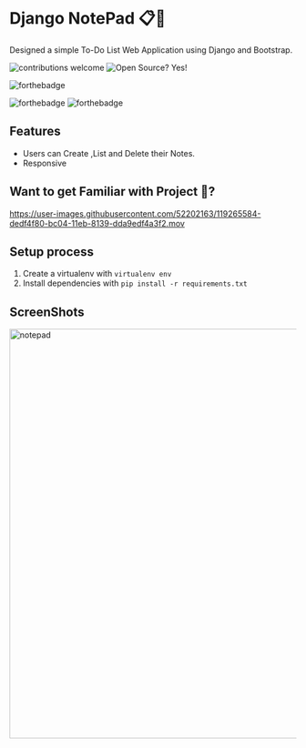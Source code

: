 
# Django NotePad 	:clipboard::calendar:

Designed a simple To-Do List Web Application using Django and Bootstrap.

![contributions welcome](https://img.shields.io/badge/contributions-welcome-brightgreen.svg?style=flat)   ![Open Source? Yes!](https://badgen.net/badge/Open%20Source%20%3F/Yes%21/blue?icon=github)


![forthebadge](https://forthebadge.com/images/badges/made-with-python.svg)
 
 
  ![forthebadge](https://forthebadge.com/images/badges/built-with-love.svg) ![forthebadge](https://forthebadge.com/images/badges/for-you.svg)
## Features
* Users can Create ,List and Delete their Notes.
* Responsive

## Want to get Familiar with Project 🤗?
https://user-images.githubusercontent.com/52202163/119265584-dedf4f80-bc04-11eb-8139-dda9edf4a3f2.mov

## Setup process
1. Create a virtualenv with `virtualenv env`
2. Install dependencies with `pip install -r requirements.txt`

## ScreenShots
<img width="720" alt="notepad" src="https://user-images.githubusercontent.com/52202163/119265507-a93a6680-bc04-11eb-8a2d-e83af458f5a1.png">

